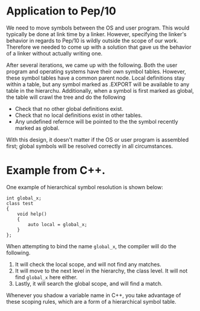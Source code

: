 # Application to Pep/10
We need to move symbols between the OS and user program.
This would typically be done at link time by a linker.
However, specifying the linker's behavior in regards to Pep/10 is wildly outside the scope of our work.
Therefore we needed to come up with a solution that gave us the behavior of a linker without actually writing one.

After several iterations, we came up with the following.
Both the user program and operating systems have their own symbol tables.
However, these symbol tables have a common parent node.
Local definitions stay within a table, but any symbol marked as .EXPORT will be available to any table in the hierarchu.
Additionally, when a symbol is first marked as global, the table will crawl the tree and do the following
* Check that no other global definitions exist.
* Check that no local definitions exist in other tables.
* Any undefined refernce will be pointed to the the symbol recently marked as global.

With this design, it doesn't matter if the OS or user program is assembled first; global symbols will be resolved correctly in all circumstances.

# Example from C++.
One example of hierarchical symbol resolution is shown below:
```
int global_x;
class test
{
	void help()
	{
		auto local = global_x;
	}
};
```
When attempting to bind the name `global_x`, the compiler will do the following.
1) It will check the local scope, and will not find any matches.
2) It will move to the next level in the hierarchy, the class level. It will not find `global_x` here either.
3) Lastly, it will search the global scope, and will find a match.

Whenever you shadow a variable name in C++, you take advantage of these scoping rules, which are a form of a hierarchical symbol table.